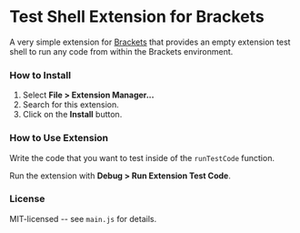 # Test Shell Extension for Brackets
A very simple extension for [Brackets](https://github.com/adobe/brackets/) that provides an empty extension test shell to run any code from within the Brackets environment.

### How to Install
1. Select **File > Extension Manager...**
2. Search for this extension.
3. Click on the **Install** button.

### How to Use Extension
Write the code that you want to test inside of the `runTestCode` function.

Run the extension with **Debug > Run Extension Test Code**.

### License
MIT-licensed -- see `main.js` for details.
